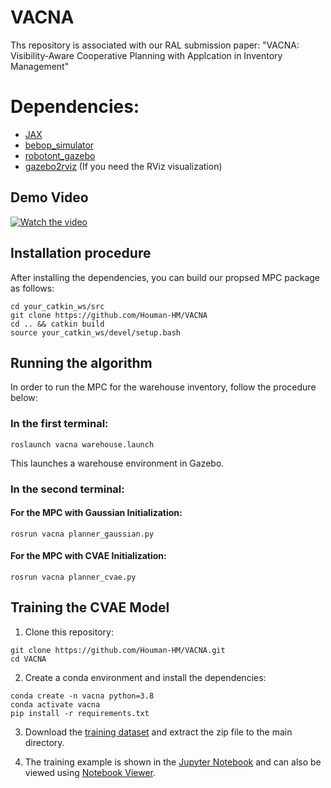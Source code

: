 # VACNA
Ths repository is associated with our RAL submission paper: "VACNA: Visibility-Aware Cooperative Planning with Applcation in Inventory Management"

# Dependencies:

* [JAX](https://github.com/google/jax)
* [bebop_simulator](https://github.com/Houman-HM/bebop_simulator/tree/bebop_hokuyo)
* [robotont_gazebo](https://github.com/robotont/robotont_gazebo)
* [gazebo2rviz](https://github.com/andreasBihlmaier/gazebo2rviz) (If you need the RViz visualization)

## Demo Video
[![Watch the video](https://img.youtube.com/vi/jXQJUyfzIzU/maxresdefault.jpg)](https://youtu.be/jXQJUyfzIzU)

## Installation procedure
After installing the dependencies, you can build our propsed MPC package as follows:
``` 
cd your_catkin_ws/src
git clone https://github.com/Houman-HM/VACNA
cd .. && catkin build
source your_catkin_ws/devel/setup.bash
```
## Running the algorithm

In order to run the MPC for the warehouse inventory, follow the procedure below:

### In the first terminal:
```
roslaunch vacna warehouse.launch
```

This launches a warehouse environment in Gazebo.
### In the second terminal:

#### For the MPC with Gaussian Initialization:

```
rosrun vacna planner_gaussian.py
```
#### For the MPC with CVAE Initialization:
```
rosrun vacna planner_cvae.py
```

## Training the CVAE Model

1. Clone this repository:

```
git clone https://github.com/Houman-HM/VACNA.git
cd VACNA
```
2. Create a conda environment and install the dependencies:

```
conda create -n vacna python=3.8
conda activate vacna
pip install -r requirements.txt
```
3. Download the [training dataset](https://owncloud.ut.ee/owncloud/s/HEKBXwse9iSJwEZ) and extract the zip file to the main directory.

4. The training example is shown in the [Jupyter Notebook](https://github.com/Houman-HM/VACNA/blob/main/Training%20VacnaNet.ipynb) and can also be viewed using [Notebook Viewer](https://nbviewer.org/github/Houman-HM/VACNA/blob/main/Training%20HMNet.ipynb).
